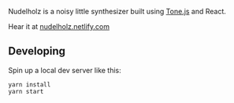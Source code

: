 Nudelholz is a noisy little synthesizer built using [Tone.js](https://tonejs.github.io/) and React.

Hear it at [nudelholz.netlify.com](nudelholz.netlify.com)

## Developing

Spin up a local dev server like this:

```
yarn install
yarn start
```
